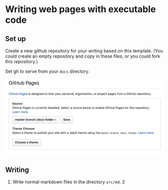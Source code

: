 # Writing web pages with executable code


## Set up

Create a new github repository for your writing based on this template.  (You could create an empty repository and copy in these files, or you could fork this repository.)

Set gh to serve from your `docs` directory.

![Settings](ghpages-settings.jpeg)

## Writing

1.  Write normal markdown files in the directory `src/md`.
2
